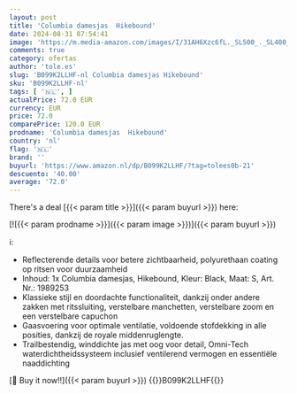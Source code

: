 ```yaml
---
layout: post
title: 'Columbia damesjas  Hikebound'
date: 2024-08-31 07:54:41
image: 'https://m.media-amazon.com/images/I/31AH6Xzc6fL._SL500_._SL400_.jpg'
comments: true
category: ofertas
author: 'tole.es'
slug: 'B099K2LLHF-nl Columbia damesjas Hikebound'
sku: 'B099K2LLHF-nl'
tags: [ '🇳🇱', ]
actualPrice: 72.0 EUR
currency: EUR
price: 72.0
comparePrice: 120.0 EUR
prodname: 'Columbia damesjas  Hikebound'
country: 'nl'
flag: '🇳🇱'
brand: ''
buyurl: 'https://www.amazon.nl/dp/B099K2LLHF/?tag=tolees0b-21'
descuento: '40.00'
average: '72.0'
---
```


There's a deal [{{< param title >}}]({{< param buyurl >}})  here:

[![{{< param prodname >}}]({{< param image >}})]({{< param buyurl >}})

ℹ️:

- Reflecterende details voor betere zichtbaarheid, polyurethaan coating op ritsen voor duurzaamheid
- Inhoud: 1x Columbia damesjas, Hikebound, Kleur: Black, Maat: S, Art. Nr.: 1989253
- Klassieke stijl en doordachte functionaliteit, dankzij onder andere zakken met ritssluiting, verstelbare manchetten, verstelbare zoom en een verstelbare capuchon
- Gaasvoering voor optimale ventilatie, voldoende stofdekking in alle posities, dankzij de royale middenruglengte.
- Trailbestendig, winddichte jas met oog voor detail, Omni-Tech waterdichtheidssysteem inclusief ventilerend vermogen en essentiële naaddichting

[🛒 Buy it now!!]({{< param buyurl >}})
{{<world>}}B099K2LLHF{{</world>}}
